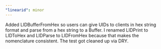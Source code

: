 ```yaml
---
"linearid": minor
---
```


Added LIDBufferFromHex so users can give UIDs to clients in hex string format and parse from a hex string to a Buffer. I renamed LIDPrint to LIDToHex and LIDParse to LIDFromHex because that makes the nomenclature consistent. The test got cleaned up via DRY. 
